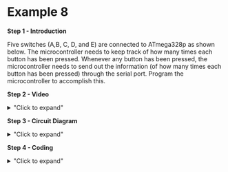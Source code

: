 # Example 8
**Step 1 - Introduction** <br/>

Five switches (A,B, C, D, and E) are connected to ATmega328p as shown
below. The microcontroller needs to keep track of how many times each
button has been pressed. Whenever any button has been pressed, the
microcontroller needs to send out the information (of how many times
each button has been pressed) through the serial port. Program the
microcontroller to accomplish this.

**Step 2 - Video** <br/>

<details>
<summary>"Click to expand"</summary> 
</br>
Youtube link here --> https://youtu.be/F4Sa5_ineiI </br>
</br>

[![Example 8](https://img.youtube.com/vi/F4Sa5_ineiI/0.jpg)](https://www.youtube.com/watch?v=F4Sa5_ineiI)
</details>

**Step 3 - Circuit Diagram** </br>

<details>
<summary>"Click to expand"</summary>
<p align = "centre">
  <img src="https://github.com/Basitzaky/Embedded_System/blob/main/Week%2004/Example%208/Example%208.PNG" width = "473" height = "400" />   <img src="https://github.com/Basitzaky/Embedded_System/blob/main/Week%2004/Example%208/Example%208.jpg" width = "473" height = "400" />
  
&nbsp; &nbsp; &nbsp; &nbsp; &nbsp; &nbsp; &nbsp; &nbsp; &nbsp; &nbsp; &nbsp; &nbsp; &nbsp; &nbsp; &nbsp; &nbsp; &nbsp; &nbsp; &nbsp; &nbsp; &nbsp; &nbsp; &nbsp; &nbsp; Frtizing &nbsp; &nbsp; &nbsp; &nbsp; &nbsp; &nbsp; &nbsp; &nbsp; &nbsp; &nbsp; &nbsp; &nbsp; &nbsp; &nbsp; &nbsp; &nbsp; &nbsp; &nbsp; &nbsp; &nbsp; &nbsp; &nbsp; &nbsp; &nbsp; &nbsp; &nbsp; &nbsp; &nbsp; &nbsp; &nbsp; &nbsp; &nbsp; &nbsp; &nbsp; &nbsp; &nbsp; &nbsp; &nbsp; &nbsp; &nbsp; &nbsp; &nbsp; &nbsp; &nbsp; &nbsp; &nbsp; &nbsp; &nbsp; &nbsp; &nbsp; &nbsp; Actual &nbsp; &nbsp; &nbsp; &nbsp; &nbsp; &nbsp; &nbsp; &nbsp; &nbsp; &nbsp; &nbsp; &nbsp; &nbsp; &nbsp; &nbsp; &nbsp; &nbsp; &nbsp;
</details>

**Step 4 - Coding** </br>

<details>
<summary>"Click to expand"</summary>
</br>
You can look at the code here --> <a href="https://github.com/Basitzaky/Embedded_System/blob/main/Week%2004/Example%208/Example_8.ino">Arduino Code</a> </br>
</br>

![Ex8Cod1](https://user-images.githubusercontent.com/56385955/98258701-27625300-1fbc-11eb-925f-b705a5d711ff.PNG)

![Ex8Cod2](https://user-images.githubusercontent.com/56385955/98258707-28938000-1fbc-11eb-9526-d39529b71464.PNG)

</details>

